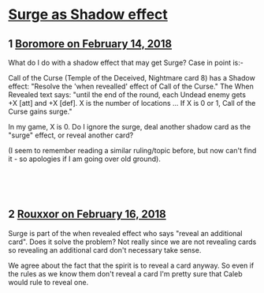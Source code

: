 # [Surge as Shadow effect](https://community.fantasyflightgames.com/topic/269759-surge-as-shadow-effect/)

## 1 [Boromore on February 14, 2018](https://community.fantasyflightgames.com/topic/269759-surge-as-shadow-effect/?do=findComment&comment=3213190)

What do I do with a shadow effect that may get Surge? Case in point is:-

Call of the Curse (Temple of the Deceived, Nightmare card 8) has a Shadow effect: "Resolve the 'when revealled' effect of Call of the Curse." The When Revealed text says: "until the end of the round, each Undead enemy gets +X [att] and +X [def]. X is the number of locations ... If X is 0 or 1, Call of the Curse gains surge."

In my game, X is 0. Do I ignore the surge, deal another shadow card as the "surge" effect, or reveal another card?

(I seem to remember reading a similar ruling/topic before, but now can't find it - so apologies if I am going over old ground).

 

 

## 2 [Rouxxor on February 16, 2018](https://community.fantasyflightgames.com/topic/269759-surge-as-shadow-effect/?do=findComment&comment=3216490)

Surge is part of the when revealed effect who says "reveal an additional card". Does it solve the problem? Not really since we are not revealing cards so revealing an additional card don't necessary take sense.

We agree about the fact that the spirit is to reveal a card anyway. So even if the rules as we know them don't reveal a card I'm pretty sure that Caleb would rule to reveal one.

